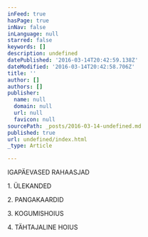 ```yaml
---
inFeed: true
hasPage: true
inNav: false
inLanguage: null
starred: false
keywords: []
description: undefined
datePublished: '2016-03-14T20:42:59.138Z'
dateModified: '2016-03-14T20:42:58.706Z'
title: ''
author: []
authors: []
publisher:
  name: null
  domain: null
  url: null
  favicon: null
sourcePath: _posts/2016-03-14-undefined.md
published: true
url: undefined/index.html
_type: Article

---
```

IGAPÄEVASED RAHAASJAD

1\. ÜLEKANDED

2\. PANGAKAARDID

3\. KOGUMISHOIUS

4\. TÄHTAJALINE HOIUS